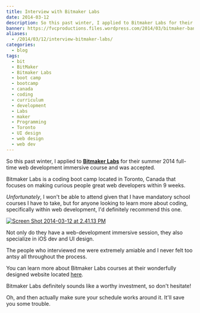 ```yaml
---
title: Interview with Bitmaker Labs
date: 2014-03-12
description: So this past winter, I applied to Bitmaker Labs for their summer 2014 full-time web development immersive course and was accepted.
banner: https://fvcproductions.files.wordpress.com/2014/03/bitmaker-banner.png?w=1024&h=435&crop=1
aliases:
  - /2014/03/12/interview-bitmaker-labs/
categories:
  - blog
tags:
  - bit
  - BitMaker
  - Bitmaker Labs
  - boot camp
  - bootcamp
  - canada
  - coding
  - curriculum
  - development
  - Labs
  - maker
  - Programming
  - Toronto
  - UI design
  - web design
  - web dev
---
```


So this past winter, I applied to [**Bitmaker Labs**](//bitmakerlabs.com 'BitmakerLabs') for their summer 2014 full-time web development immersive course and was accepted.

Bitmaker Labs is a coding boot camp located in Toronto, Canada that focuses on making curious people great web developers within 9 weeks.

_Unfortunately_, I won't be able to attend given that I have mandatory school courses I have to take, but for anyone looking to learn more about coding, specifically within web development, I'd definitely recommend this one.

[![Screen Shot 2014-03-12 at 2.41.13 PM](//fvcproductions.files.wordpress.com/2014/03/screen-shot-2014-03-12-at-2-41-13-pm.png)](//fvcproductions.files.wordpress.com/2014/03/screen-shot-2014-03-12-at-2-41-13-pm.png)

Not only do they have a web-development immersive session, they also specialize in iOS dev and UI design.

The people who interviewed me were extremely amiable and I never felt too antsy all throughout the process.

You can learn more about Bitmaker Labs courses at their wonderfully designed website located [here](//bitmakerlabs.com/courses/ 'Bitmaker Lab Courses').

Bitmaker Labs definitely sounds like a worthy investment, so don't hesitate!

Oh, and then actually make sure your schedule works around it. It'll save you some trouble.
